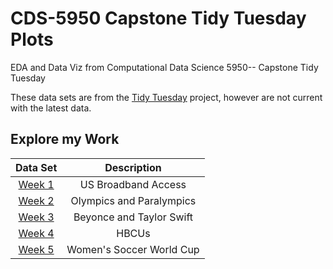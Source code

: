 # CDS-5950 Capstone Tidy Tuesday Plots
EDA and Data Viz from Computational Data Science 5950-- Capstone Tidy Tuesday

These data sets are from the [Tidy Tuesday](https://github.com/rfordatascience/tidytuesday) project, however are not current with the latest data.

## Explore my Work

| Data Set | Description |
|:--------:|:-----------:|
| [Week 1](https://github.com/andrewargeros/CDS-5950-EDA/tree/main/Week%201%20-%20US%20Broadband%20Access)| US Broadband Access |
| [Week 2](https://github.com/andrewargeros/CDS-5950-EDA/tree/main/Week%202%20-%20Olympics%20and%20Paralympics) | Olympics and Paralympics |
| [Week 3](https://github.com/andrewargeros/CDS-5950-EDA/tree/main/Week%203%20-%20Beyonce%20and%20Taylor%20Swift) | Beyonce and Taylor Swift |
| [Week 4](https://github.com/andrewargeros/CDS-5950-EDA/tree/main/Week%204%20-%20HBCUs) | HBCUs |
| [Week 5](https://github.com/andrewargeros/CDS-5950-EDA/tree/main/Week%205%20-%20Womens%20Soccer) | Women's Soccer World Cup |

